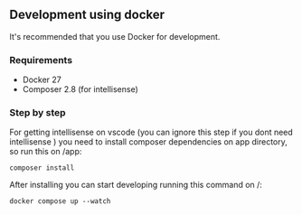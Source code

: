 ## Development using docker

It's recommended that you use Docker for development.

### Requirements

-   Docker 27
-   Composer 2.8 (for intellisense)

### Step by step

For getting intellisense on vscode (you can ignore this step if you dont need intellisense ) you need to install composer dependencies on app directory, so run this on /app:

```shell
composer install
```

After installing you can start developing running this command on /:

```shell
docker compose up --watch
```
